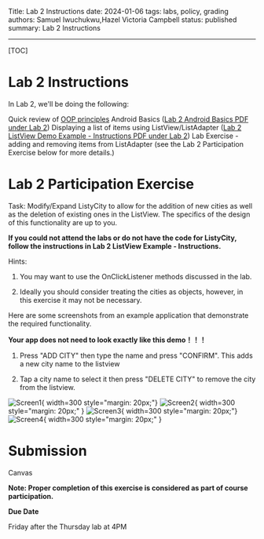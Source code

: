 Title: Lab 2 Instructions
date: 2024-01-06
tags: labs, policy, grading
authors: Samuel Iwuchukwu,Hazel Victoria Campbell
status: published
summary: Lab 2 Instructions

----

[TOC]

# Lab 2 Instructions

In Lab 2, we'll be doing the following: 

Quick review of [OOP principles]({attach}slides/CMPUT_301_LAB_2_OOP_PRINCIPLES.pdf)
Android Basics ([Lab 2 Android Basics PDF under Lab 2]({attach}slides/CMPUT_301_LAB_2_ANDROID_BASICS.pdf))
Displaying a list of items using ListView/ListAdapter ([Lab 2 ListView Demo Example - Instructions PDF under Lab 2]({attach}slides/CMPUT_301_LAB_2_INSTRUCTIONS.pdf))
Lab Exercise - adding and removing items from ListAdapter (see the Lab 2 Participation Exercise below for more details.)


# Lab 2 Participation Exercise

Task: Modify/Expand ListyCity to allow for the addition of new cities as well as the deletion of existing ones in the ListView. The specifics of the design of this functionality are up to you.

**If you could not attend the labs or do not have the code for ListyCity, follow the instructions in Lab 2 ListView Example - Instructions.** 

Hints:

1. You may want to use the OnClickListener methods discussed in the lab.

2. Ideally you should consider treating the cities as objects, however, in this exercise it may not be necessary.


Here are some screenshots from an example application that demonstrate the required functionality. 

**Your app does not need to look exactly like this demo！！！**

1. Press "ADD CITY" then type the name and press "CONFIRM". This adds a new city name to the listview  

2. Tap a city name to select it  then press "DELETE CITY" to remove the city from the listview.


![Screen1]({attach}../images/lab2/img1_lab2_main.jpeg){ width=300 style="margin: 20px;"}
![Screen2]({attach}../images/lab2/img2_lab2.png){ width=300 style="margin: 20px;" }
![Screen3]({attach}../images/lab2/img3_lab2.png){ width=300 style="margin: 20px;"}
![Screen4]({attach}../images/lab2/img4_lab2.jpeg){ width=300 style="margin: 20px;" }



# Submission

Canvas

**Note: Proper completion of this exercise is considered as part of course participation.**

**Due Date**

Friday after the Thursday lab at 4PM